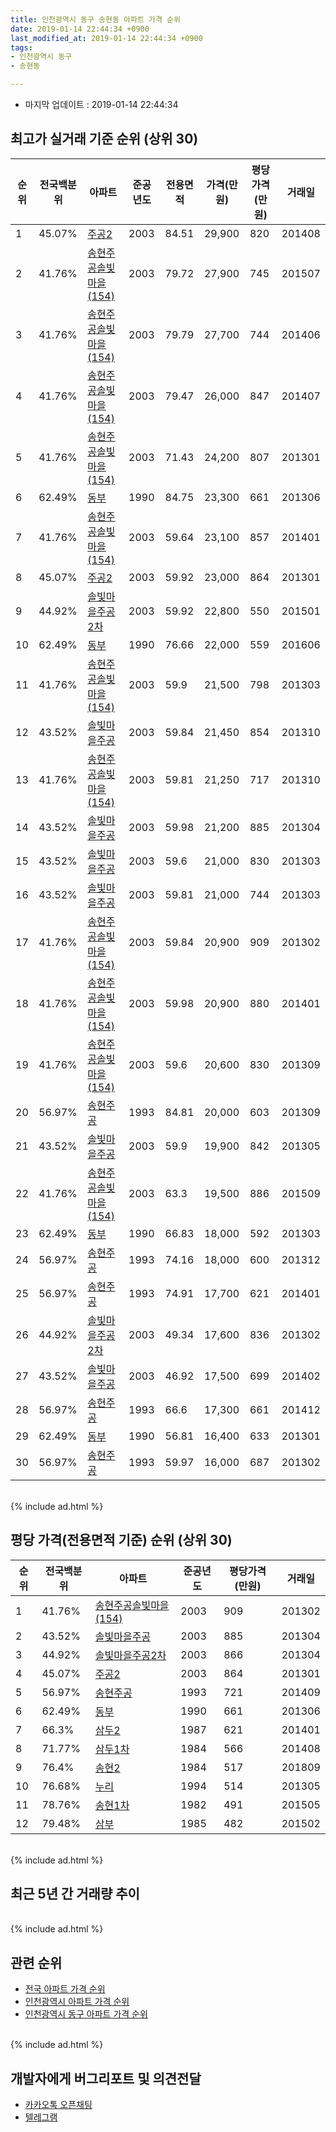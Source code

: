 ```yaml
---
title: 인천광역시 동구 송현동 아파트 가격 순위
date: 2019-01-14 22:44:34 +0900
last_modified_at: 2019-01-14 22:44:34 +0900
tags:
- 인천광역시 동구
- 송현동

---
```


* 마지막 업데이트 : 2019-01-14 22:44:34

## 최고가 실거래 기준 순위 (상위 30)


|순위|전국백분위|아파트|준공년도|전용면적|가격(만원)|평당가격(만원)|거래일|
|---|---|---|---|---|---|---|---|
|1|45.07%|[주공2](https://search.naver.com/search.naver?query=%EC%9D%B8%EC%B2%9C%EA%B4%91%EC%97%AD%EC%8B%9C+%EB%8F%99%EA%B5%AC+%EC%86%A1%ED%98%84%EB%8F%99+%EC%A3%BC%EA%B3%B52)|2003|84.51|29,900|820|201408|
|2|41.76%|[송현주공솔빛마을(154)](https://search.naver.com/search.naver?query=%EC%9D%B8%EC%B2%9C%EA%B4%91%EC%97%AD%EC%8B%9C+%EB%8F%99%EA%B5%AC+%EC%86%A1%ED%98%84%EB%8F%99+%EC%86%A1%ED%98%84%EC%A3%BC%EA%B3%B5%EC%86%94%EB%B9%9B%EB%A7%88%EC%9D%84%28154%29)|2003|79.72|27,900|745|201507|
|3|41.76%|[송현주공솔빛마을(154)](https://search.naver.com/search.naver?query=%EC%9D%B8%EC%B2%9C%EA%B4%91%EC%97%AD%EC%8B%9C+%EB%8F%99%EA%B5%AC+%EC%86%A1%ED%98%84%EB%8F%99+%EC%86%A1%ED%98%84%EC%A3%BC%EA%B3%B5%EC%86%94%EB%B9%9B%EB%A7%88%EC%9D%84%28154%29)|2003|79.79|27,700|744|201406|
|4|41.76%|[송현주공솔빛마을(154)](https://search.naver.com/search.naver?query=%EC%9D%B8%EC%B2%9C%EA%B4%91%EC%97%AD%EC%8B%9C+%EB%8F%99%EA%B5%AC+%EC%86%A1%ED%98%84%EB%8F%99+%EC%86%A1%ED%98%84%EC%A3%BC%EA%B3%B5%EC%86%94%EB%B9%9B%EB%A7%88%EC%9D%84%28154%29)|2003|79.47|26,000|847|201407|
|5|41.76%|[송현주공솔빛마을(154)](https://search.naver.com/search.naver?query=%EC%9D%B8%EC%B2%9C%EA%B4%91%EC%97%AD%EC%8B%9C+%EB%8F%99%EA%B5%AC+%EC%86%A1%ED%98%84%EB%8F%99+%EC%86%A1%ED%98%84%EC%A3%BC%EA%B3%B5%EC%86%94%EB%B9%9B%EB%A7%88%EC%9D%84%28154%29)|2003|71.43|24,200|807|201301|
|6|62.49%|[동부](https://search.naver.com/search.naver?query=%EC%9D%B8%EC%B2%9C%EA%B4%91%EC%97%AD%EC%8B%9C+%EB%8F%99%EA%B5%AC+%EC%86%A1%ED%98%84%EB%8F%99+%EB%8F%99%EB%B6%80)|1990|84.75|23,300|661|201306|
|7|41.76%|[송현주공솔빛마을(154)](https://search.naver.com/search.naver?query=%EC%9D%B8%EC%B2%9C%EA%B4%91%EC%97%AD%EC%8B%9C+%EB%8F%99%EA%B5%AC+%EC%86%A1%ED%98%84%EB%8F%99+%EC%86%A1%ED%98%84%EC%A3%BC%EA%B3%B5%EC%86%94%EB%B9%9B%EB%A7%88%EC%9D%84%28154%29)|2003|59.64|23,100|857|201401|
|8|45.07%|[주공2](https://search.naver.com/search.naver?query=%EC%9D%B8%EC%B2%9C%EA%B4%91%EC%97%AD%EC%8B%9C+%EB%8F%99%EA%B5%AC+%EC%86%A1%ED%98%84%EB%8F%99+%EC%A3%BC%EA%B3%B52)|2003|59.92|23,000|864|201301|
|9|44.92%|[솔빛마을주공2차](https://search.naver.com/search.naver?query=%EC%9D%B8%EC%B2%9C%EA%B4%91%EC%97%AD%EC%8B%9C+%EB%8F%99%EA%B5%AC+%EC%86%A1%ED%98%84%EB%8F%99+%EC%86%94%EB%B9%9B%EB%A7%88%EC%9D%84%EC%A3%BC%EA%B3%B52%EC%B0%A8)|2003|59.92|22,800|550|201501|
|10|62.49%|[동부](https://search.naver.com/search.naver?query=%EC%9D%B8%EC%B2%9C%EA%B4%91%EC%97%AD%EC%8B%9C+%EB%8F%99%EA%B5%AC+%EC%86%A1%ED%98%84%EB%8F%99+%EB%8F%99%EB%B6%80)|1990|76.66|22,000|559|201606|
|11|41.76%|[송현주공솔빛마을(154)](https://search.naver.com/search.naver?query=%EC%9D%B8%EC%B2%9C%EA%B4%91%EC%97%AD%EC%8B%9C+%EB%8F%99%EA%B5%AC+%EC%86%A1%ED%98%84%EB%8F%99+%EC%86%A1%ED%98%84%EC%A3%BC%EA%B3%B5%EC%86%94%EB%B9%9B%EB%A7%88%EC%9D%84%28154%29)|2003|59.9|21,500|798|201303|
|12|43.52%|[솔빛마을주공](https://search.naver.com/search.naver?query=%EC%9D%B8%EC%B2%9C%EA%B4%91%EC%97%AD%EC%8B%9C+%EB%8F%99%EA%B5%AC+%EC%86%A1%ED%98%84%EB%8F%99+%EC%86%94%EB%B9%9B%EB%A7%88%EC%9D%84%EC%A3%BC%EA%B3%B5)|2003|59.84|21,450|854|201310|
|13|41.76%|[송현주공솔빛마을(154)](https://search.naver.com/search.naver?query=%EC%9D%B8%EC%B2%9C%EA%B4%91%EC%97%AD%EC%8B%9C+%EB%8F%99%EA%B5%AC+%EC%86%A1%ED%98%84%EB%8F%99+%EC%86%A1%ED%98%84%EC%A3%BC%EA%B3%B5%EC%86%94%EB%B9%9B%EB%A7%88%EC%9D%84%28154%29)|2003|59.81|21,250|717|201310|
|14|43.52%|[솔빛마을주공](https://search.naver.com/search.naver?query=%EC%9D%B8%EC%B2%9C%EA%B4%91%EC%97%AD%EC%8B%9C+%EB%8F%99%EA%B5%AC+%EC%86%A1%ED%98%84%EB%8F%99+%EC%86%94%EB%B9%9B%EB%A7%88%EC%9D%84%EC%A3%BC%EA%B3%B5)|2003|59.98|21,200|885|201304|
|15|43.52%|[솔빛마을주공](https://search.naver.com/search.naver?query=%EC%9D%B8%EC%B2%9C%EA%B4%91%EC%97%AD%EC%8B%9C+%EB%8F%99%EA%B5%AC+%EC%86%A1%ED%98%84%EB%8F%99+%EC%86%94%EB%B9%9B%EB%A7%88%EC%9D%84%EC%A3%BC%EA%B3%B5)|2003|59.6|21,000|830|201303|
|16|43.52%|[솔빛마을주공](https://search.naver.com/search.naver?query=%EC%9D%B8%EC%B2%9C%EA%B4%91%EC%97%AD%EC%8B%9C+%EB%8F%99%EA%B5%AC+%EC%86%A1%ED%98%84%EB%8F%99+%EC%86%94%EB%B9%9B%EB%A7%88%EC%9D%84%EC%A3%BC%EA%B3%B5)|2003|59.81|21,000|744|201303|
|17|41.76%|[송현주공솔빛마을(154)](https://search.naver.com/search.naver?query=%EC%9D%B8%EC%B2%9C%EA%B4%91%EC%97%AD%EC%8B%9C+%EB%8F%99%EA%B5%AC+%EC%86%A1%ED%98%84%EB%8F%99+%EC%86%A1%ED%98%84%EC%A3%BC%EA%B3%B5%EC%86%94%EB%B9%9B%EB%A7%88%EC%9D%84%28154%29)|2003|59.84|20,900|909|201302|
|18|41.76%|[송현주공솔빛마을(154)](https://search.naver.com/search.naver?query=%EC%9D%B8%EC%B2%9C%EA%B4%91%EC%97%AD%EC%8B%9C+%EB%8F%99%EA%B5%AC+%EC%86%A1%ED%98%84%EB%8F%99+%EC%86%A1%ED%98%84%EC%A3%BC%EA%B3%B5%EC%86%94%EB%B9%9B%EB%A7%88%EC%9D%84%28154%29)|2003|59.98|20,900|880|201401|
|19|41.76%|[송현주공솔빛마을(154)](https://search.naver.com/search.naver?query=%EC%9D%B8%EC%B2%9C%EA%B4%91%EC%97%AD%EC%8B%9C+%EB%8F%99%EA%B5%AC+%EC%86%A1%ED%98%84%EB%8F%99+%EC%86%A1%ED%98%84%EC%A3%BC%EA%B3%B5%EC%86%94%EB%B9%9B%EB%A7%88%EC%9D%84%28154%29)|2003|59.6|20,600|830|201309|
|20|56.97%|[송현주공](https://search.naver.com/search.naver?query=%EC%9D%B8%EC%B2%9C%EA%B4%91%EC%97%AD%EC%8B%9C+%EB%8F%99%EA%B5%AC+%EC%86%A1%ED%98%84%EB%8F%99+%EC%86%A1%ED%98%84%EC%A3%BC%EA%B3%B5)|1993|84.81|20,000|603|201309|
|21|43.52%|[솔빛마을주공](https://search.naver.com/search.naver?query=%EC%9D%B8%EC%B2%9C%EA%B4%91%EC%97%AD%EC%8B%9C+%EB%8F%99%EA%B5%AC+%EC%86%A1%ED%98%84%EB%8F%99+%EC%86%94%EB%B9%9B%EB%A7%88%EC%9D%84%EC%A3%BC%EA%B3%B5)|2003|59.9|19,900|842|201305|
|22|41.76%|[송현주공솔빛마을(154)](https://search.naver.com/search.naver?query=%EC%9D%B8%EC%B2%9C%EA%B4%91%EC%97%AD%EC%8B%9C+%EB%8F%99%EA%B5%AC+%EC%86%A1%ED%98%84%EB%8F%99+%EC%86%A1%ED%98%84%EC%A3%BC%EA%B3%B5%EC%86%94%EB%B9%9B%EB%A7%88%EC%9D%84%28154%29)|2003|63.3|19,500|886|201509|
|23|62.49%|[동부](https://search.naver.com/search.naver?query=%EC%9D%B8%EC%B2%9C%EA%B4%91%EC%97%AD%EC%8B%9C+%EB%8F%99%EA%B5%AC+%EC%86%A1%ED%98%84%EB%8F%99+%EB%8F%99%EB%B6%80)|1990|66.83|18,000|592|201303|
|24|56.97%|[송현주공](https://search.naver.com/search.naver?query=%EC%9D%B8%EC%B2%9C%EA%B4%91%EC%97%AD%EC%8B%9C+%EB%8F%99%EA%B5%AC+%EC%86%A1%ED%98%84%EB%8F%99+%EC%86%A1%ED%98%84%EC%A3%BC%EA%B3%B5)|1993|74.16|18,000|600|201312|
|25|56.97%|[송현주공](https://search.naver.com/search.naver?query=%EC%9D%B8%EC%B2%9C%EA%B4%91%EC%97%AD%EC%8B%9C+%EB%8F%99%EA%B5%AC+%EC%86%A1%ED%98%84%EB%8F%99+%EC%86%A1%ED%98%84%EC%A3%BC%EA%B3%B5)|1993|74.91|17,700|621|201401|
|26|44.92%|[솔빛마을주공2차](https://search.naver.com/search.naver?query=%EC%9D%B8%EC%B2%9C%EA%B4%91%EC%97%AD%EC%8B%9C+%EB%8F%99%EA%B5%AC+%EC%86%A1%ED%98%84%EB%8F%99+%EC%86%94%EB%B9%9B%EB%A7%88%EC%9D%84%EC%A3%BC%EA%B3%B52%EC%B0%A8)|2003|49.34|17,600|836|201302|
|27|43.52%|[솔빛마을주공](https://search.naver.com/search.naver?query=%EC%9D%B8%EC%B2%9C%EA%B4%91%EC%97%AD%EC%8B%9C+%EB%8F%99%EA%B5%AC+%EC%86%A1%ED%98%84%EB%8F%99+%EC%86%94%EB%B9%9B%EB%A7%88%EC%9D%84%EC%A3%BC%EA%B3%B5)|2003|46.92|17,500|699|201402|
|28|56.97%|[송현주공](https://search.naver.com/search.naver?query=%EC%9D%B8%EC%B2%9C%EA%B4%91%EC%97%AD%EC%8B%9C+%EB%8F%99%EA%B5%AC+%EC%86%A1%ED%98%84%EB%8F%99+%EC%86%A1%ED%98%84%EC%A3%BC%EA%B3%B5)|1993|66.6|17,300|661|201412|
|29|62.49%|[동부](https://search.naver.com/search.naver?query=%EC%9D%B8%EC%B2%9C%EA%B4%91%EC%97%AD%EC%8B%9C+%EB%8F%99%EA%B5%AC+%EC%86%A1%ED%98%84%EB%8F%99+%EB%8F%99%EB%B6%80)|1990|56.81|16,400|633|201301|
|30|56.97%|[송현주공](https://search.naver.com/search.naver?query=%EC%9D%B8%EC%B2%9C%EA%B4%91%EC%97%AD%EC%8B%9C+%EB%8F%99%EA%B5%AC+%EC%86%A1%ED%98%84%EB%8F%99+%EC%86%A1%ED%98%84%EC%A3%BC%EA%B3%B5)|1993|59.97|16,000|687|201302|


<br>
{% include ad.html %}
<br>

## 평당 가격(전용면적 기준) 순위 (상위 30)


|순위|전국백분위|아파트|준공년도|평당가격(만원)|거래일|
|---|---|---|---|---|---|
|1|41.76%|[송현주공솔빛마을(154)](https://search.naver.com/search.naver?query=%EC%9D%B8%EC%B2%9C%EA%B4%91%EC%97%AD%EC%8B%9C+%EB%8F%99%EA%B5%AC+%EC%86%A1%ED%98%84%EB%8F%99+%EC%86%A1%ED%98%84%EC%A3%BC%EA%B3%B5%EC%86%94%EB%B9%9B%EB%A7%88%EC%9D%84%28154%29)|2003|909|201302|
|2|43.52%|[솔빛마을주공](https://search.naver.com/search.naver?query=%EC%9D%B8%EC%B2%9C%EA%B4%91%EC%97%AD%EC%8B%9C+%EB%8F%99%EA%B5%AC+%EC%86%A1%ED%98%84%EB%8F%99+%EC%86%94%EB%B9%9B%EB%A7%88%EC%9D%84%EC%A3%BC%EA%B3%B5)|2003|885|201304|
|3|44.92%|[솔빛마을주공2차](https://search.naver.com/search.naver?query=%EC%9D%B8%EC%B2%9C%EA%B4%91%EC%97%AD%EC%8B%9C+%EB%8F%99%EA%B5%AC+%EC%86%A1%ED%98%84%EB%8F%99+%EC%86%94%EB%B9%9B%EB%A7%88%EC%9D%84%EC%A3%BC%EA%B3%B52%EC%B0%A8)|2003|866|201304|
|4|45.07%|[주공2](https://search.naver.com/search.naver?query=%EC%9D%B8%EC%B2%9C%EA%B4%91%EC%97%AD%EC%8B%9C+%EB%8F%99%EA%B5%AC+%EC%86%A1%ED%98%84%EB%8F%99+%EC%A3%BC%EA%B3%B52)|2003|864|201301|
|5|56.97%|[송현주공](https://search.naver.com/search.naver?query=%EC%9D%B8%EC%B2%9C%EA%B4%91%EC%97%AD%EC%8B%9C+%EB%8F%99%EA%B5%AC+%EC%86%A1%ED%98%84%EB%8F%99+%EC%86%A1%ED%98%84%EC%A3%BC%EA%B3%B5)|1993|721|201409|
|6|62.49%|[동부](https://search.naver.com/search.naver?query=%EC%9D%B8%EC%B2%9C%EA%B4%91%EC%97%AD%EC%8B%9C+%EB%8F%99%EA%B5%AC+%EC%86%A1%ED%98%84%EB%8F%99+%EB%8F%99%EB%B6%80)|1990|661|201306|
|7|66.3%|[삼두2](https://search.naver.com/search.naver?query=%EC%9D%B8%EC%B2%9C%EA%B4%91%EC%97%AD%EC%8B%9C+%EB%8F%99%EA%B5%AC+%EC%86%A1%ED%98%84%EB%8F%99+%EC%82%BC%EB%91%902)|1987|621|201401|
|8|71.77%|[삼두1차](https://search.naver.com/search.naver?query=%EC%9D%B8%EC%B2%9C%EA%B4%91%EC%97%AD%EC%8B%9C+%EB%8F%99%EA%B5%AC+%EC%86%A1%ED%98%84%EB%8F%99+%EC%82%BC%EB%91%901%EC%B0%A8)|1984|566|201408|
|9|76.4%|[송현2](https://search.naver.com/search.naver?query=%EC%9D%B8%EC%B2%9C%EA%B4%91%EC%97%AD%EC%8B%9C+%EB%8F%99%EA%B5%AC+%EC%86%A1%ED%98%84%EB%8F%99+%EC%86%A1%ED%98%842)|1984|517|201809|
|10|76.68%|[누리](https://search.naver.com/search.naver?query=%EC%9D%B8%EC%B2%9C%EA%B4%91%EC%97%AD%EC%8B%9C+%EB%8F%99%EA%B5%AC+%EC%86%A1%ED%98%84%EB%8F%99+%EB%88%84%EB%A6%AC)|1994|514|201305|
|11|78.76%|[송현1차](https://search.naver.com/search.naver?query=%EC%9D%B8%EC%B2%9C%EA%B4%91%EC%97%AD%EC%8B%9C+%EB%8F%99%EA%B5%AC+%EC%86%A1%ED%98%84%EB%8F%99+%EC%86%A1%ED%98%841%EC%B0%A8)|1982|491|201505|
|12|79.48%|[삼부](https://search.naver.com/search.naver?query=%EC%9D%B8%EC%B2%9C%EA%B4%91%EC%97%AD%EC%8B%9C+%EB%8F%99%EA%B5%AC+%EC%86%A1%ED%98%84%EB%8F%99+%EC%82%BC%EB%B6%80)|1985|482|201502|


<br>
{% include ad.html %}
<br>

## 최근 5년 간 거래량 추이


<div style="width:100%;">
    <canvas id="deal_progress" height="250"></canvas>
</div>

<script>
new Chart(document.getElementById("deal_progress"), {
    type: 'line',
    data: {
        labels: ['201401','201402','201403','201404','201405','201406','201407','201408','201409','201410','201411','201412','201501','201502','201503','201504','201505','201506','201507','201508','201509','201510','201511','201512','201601','201602','201603','201604','201605','201606','201607','201608','201609','201610','201611','201612','201701','201702','201703','201704','201705','201706','201707','201708','201709','201710','201711','201712','201801','201802','201803','201804','201805','201806','201807','201808','201809','201810','201811','201812','201901'],
        datasets: [{
            label: '실거래 수',
            pointRadius: 1,
            data: [33, 51, 59, 41, 33, 36, 33, 44, 48, 35, 25, 28, 31, 42, 71, 53, 55, 39, 48, 62, 49, 55, 35, 39, 37, 29, 30, 36, 39, 46, 49, 72, 42, 46, 20, 20, 24, 29, 56, 52, 33, 29, 37, 31, 31, 21, 18, 23, 26, 24, 44, 32, 32, 26, 20, 35, 23, 31, 15, 5, 0],
            borderColor: "rgba(255, 201, 14, 1)",
            backgroundColor: "rgba(255, 201, 14, 0.5)",
            fill: true,
        }]
    },
    options: {
        responsive: true,
        title: {
            display: true,
            text: '5년간 거래량 추이'
        },
        tooltips: {
            mode: 'index',
            intersect: false,
        },
        hover: {
            mode: 'nearest',
            intersect: true
        },
        scales: {
            xAxes: [{
                display: true,
                scaleLabel: {
                    display: true,
                    labelString: '년/월'
                }
            }],
            yAxes: [{
                display: true,
                ticks: {
                    suggestedMin: 0,
                },
                scaleLabel: {
                    display: true,
                    labelString: '실거래 수'
                }
            }]
        }
    }
});

</script>


<br>
{% include ad.html %}
<br>

## 관련 순위

- [전국 아파트 가격 순위](https://inasie.github.io/apt-ranking/전국)
- [인천광역시 아파트 가격 순위](https://inasie.github.io/apt-ranking/인천광역시)
- [인천광역시 동구 아파트 가격 순위](https://inasie.github.io/apt-ranking/인천광역시-동구)


<br>
{% include ad.html %}
<br>

## 개발자에게 버그리포트 및 의견전달

- [카카오톡 오픈채팅](https://open.kakao.com/o/gLJUAP4)
- [텔레그램](https://t.me/inasie)

